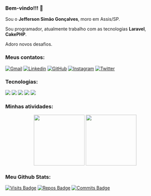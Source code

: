 ### Bem-vindo!!! 👋

Sou o **Jefferson Simão Gonçalves**, moro em Assis/SP.

Sou programador, atualmente trabalho com as tecnologias **Laravel**, **CakePHP**. 

Adoro novos desafios.

### Meus contatos:

[![Gmail](https://img.shields.io/badge/-Gmail-FF0000?style=for-the-badge&labelColor=FF0000&logo=gmail&logoColor=white)](mailto:gerson.simao.92@gmail.com)
[![Linkedin](https://img.shields.io/badge/-Linkedin-0e76a8?style=for-the-badge&logo=Linkedin&logoColor=white)](https://www.linkedin.com/in/jeffersonsimaogoncalves/)
[![GitHub](https://img.shields.io/badge/Github-100000?style=for-the-badge&logo=github&logoColor=white)](https://github.com/jeffersonsimaogoncalves)
[![Instagram](https://img.shields.io/badge/instagram-E4405F.svg?style=for-the-badge&logo=instagram&logoColor=white)](https://www.instagram.com/jeffersonsimaogoncalves/)
[![Twitter](https://img.shields.io/badge/twitter-1DA1F2.svg?style=for-the-badge&logo=twitter&logoColor=white)](https://twitter.com/jsimaogoncalves)

<!--
**jeffersonsimaogoncalves/jeffersonsimaogoncalves** is a ✨ _special_ ✨ repository because its `README.md` (this file) appears on your GitHub profile.

Here are some ideas to get you started:

- 🔭 I’m currently working on ...
- 🌱 I’m currently learning ...
- 👯 I’m looking to collaborate on ...
- 🤔 I’m looking for help with ...
- 💬 Ask me about ...
- 📫 How to reach me: ...
- 😄 Pronouns: ...
- ⚡ Fun fact: ...
-->
### Tecnologias:

<p>
  <img src="https://img.shields.io/badge/php%20-%23323330.svg?&style=for-the-badge&logo=php"/>
  <img src="https://img.shields.io/badge/cakephp-%20-323330?style=for-the-badge&logo=cakephp"/>
  <img src="https://img.shields.io/badge/javascript%20-%23323330.svg?&style=for-the-badge&logo=javascript"/>
  <img src="https://img.shields.io/badge/git%20-%23F05033.svg?&style=for-the-badge&logo=git&logoColor=white"/>
  <img src="https://img.shields.io/badge/github%20-%23121011.svg?&style=for-the-badge&logo=github&logoColor=white"/>
</p>


### Minhas atividades:

<p align = "center">
  <img height="160" src="https://github-readme-stats.vercel.app/api?username=jeffersonsimaogoncalves&theme=dracula&count_private=true&show_icons=true&hide_title=false&line_height=27"/>
  <img height="160" src="https://github-readme-stats.vercel.app/api/top-langs/?username=jeffersonsimaogoncalves&langs_count=15&theme=dracula&hide_title=false&layout=compact"/>
</p>

### Meu Github Stats:

[![Visits Badge](https://badges.pufler.dev/visits/jeffersonsimaogoncalves/jeffersonsimaogoncalves?style=for-the-badge)](https://github.com/jeffersonsimaogoncalves/jeffersonsimaogoncalves)
[![Repos Badge](https://badges.pufler.dev/repos/jeffersonsimaogoncalves?style=for-the-badge)](https://github.com/jeffersonsimaogoncalves?tab=repositories)
[![Commits Badge](https://badges.pufler.dev/commits/monthly/jeffersonsimaogoncalves?style=for-the-badge)](https://github.com/jeffersonsimaogoncalves)

